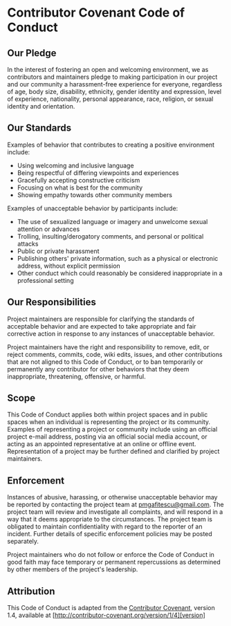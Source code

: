 # Contributor Covenant Code of Conduct

## Our Pledge

In the interest of fostering an open and welcoming environment, we as contributors and maintainers
pledge to making participation in our project and our community a harassment-free experience for
everyone, regardless of age, body size, disability, ethnicity, gender identity and expression, 
level of experience, nationality, personal appearance, race, religion,
or sexual identity and orientation.

## Our Standards

Examples of behavior that contributes to creating a positive environment include:

* Using welcoming and inclusive language
* Being respectful of differing viewpoints and experiences
* Gracefully accepting constructive criticism
* Focusing on what is best for the community
* Showing empathy towards other community members

Examples of unacceptable behavior by participants include:

* The use of sexualized language or imagery and unwelcome sexual attention or advances
* Trolling, insulting/derogatory comments, and personal or political attacks
* Public or private harassment
* Publishing others' private information, such as a physical or electronic address, 
without explicit permission
* Other conduct which could reasonably be considered inappropriate in a professional setting

## Our Responsibilities

Project maintainers are responsible for clarifying the standards of acceptable behavior 
and are expected to take appropriate
and fair corrective action in response to any instances of unacceptable behavior.

Project maintainers have the right and responsibility to remove, edit, or reject comments, 
commits, code, wiki edits, issues, and other contributions that are not aligned to this Code
of Conduct, or to ban temporarily or permanently any contributor for other behaviors that 
they deem inappropriate, threatening, offensive, or harmful.

## Scope

This Code of Conduct applies both within project spaces and in public spaces when an individual 
is representing the project 
or its community. Examples of representing a project or community include using an official 
project e-mail address, posting 
via an official social media account, or acting as an appointed representative at an online 
or offline event. Representation 
of a project may be further defined and clarified by project maintainers.

## Enforcement

Instances of abusive, harassing, or otherwise unacceptable behavior may be reported by 
contacting the project team at pmgafitescu@gmail.com. The project team will review and 
investigate all complaints, and will respond in a way that it deems appropriate to the circumstances. 
The project team is obligated to maintain confidentiality with regard to the reporter of 
an incident. Further details of specific enforcement policies may be posted separately.

Project maintainers who do not follow or enforce the Code of Conduct in good faith may face 
temporary or permanent
repercussions as determined by other members of the project's leadership.

## Attribution

This Code of Conduct is adapted from the [Contributor Covenant][homepage], version 1.4, available at [http://contributor-covenant.org/version/1/4][version]

[homepage]: http://contributor-covenant.org
[version]: http://contributor-covenant.org/version/1/4/
